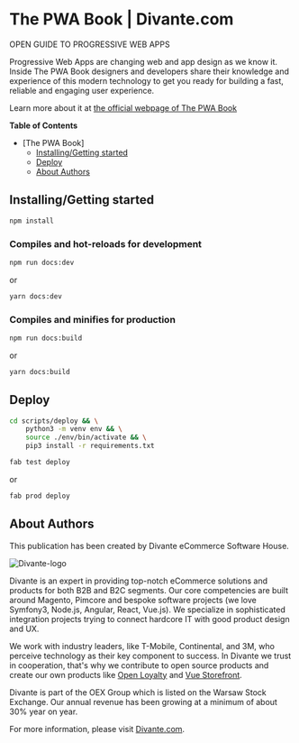 # The PWA Book | Divante.com

OPEN GUIDE TO PROGRESSIVE WEB APPS

Progressive Web Apps are changing web and app design as we know it. Inside The PWA Book designers and developers share their knowledge and experience of this modern technology to get you ready for building a fast, reliable and engaging user experience. 

Learn more about it at [the official webpage of The PWA Book](https://divante.com/pwabook)

**Table of Contents**
- [The PWA Book]
	- [Installing/Getting started](#installinggetting-started)
	- [Deploy](#deploy)
	- [About Authors](#about-authors)

## Installing/Getting started
```bash 
npm install
```

### Compiles and hot-reloads for development
``` bash
npm run docs:dev
```
or
``` bash
yarn docs:dev
```

### Compiles and minifies for production
```bash
npm run docs:build
```
or
```bash
yarn docs:build
```

## Deploy
```bash
cd scripts/deploy && \
    python3 -m venv env && \
    source ./env/bin/activate && \
    pip3 install -r requirements.txt
```

```bash
fab test deploy
```
or
```bash
fab prod deploy
```

## About Authors

This publication has been created by Divante eCommerce Software House.

![Divante-logo](http://divante.com/logo-HG.png "Divante")

Divante is an expert in providing top-notch eCommerce solutions and products for both B2B and B2C segments. Our core competencies are built around Magento, Pimcore and bespoke software projects (we love Symfony3, Node.js, Angular, React, Vue.js). We specialize in sophisticated integration projects trying to connect hardcore IT with good product design and UX.

We work with industry leaders, like T-Mobile, Continental, and 3M, who perceive technology as their key component to success. In Divante we trust in cooperation, that's why we contribute to open source products and create our own products like [Open Loyalty](http://www.openloyalty.io/ "Open Loyalty") and [Vue Storefront](https://vuestorefront.io "Vue Storefront").

Divante is part of the OEX Group which is listed on the Warsaw Stock Exchange. Our annual revenue has been growing at a minimum of about 30% year on year.

For more information, please visit [Divante.com](https://divante.com/ "Divante.com").
